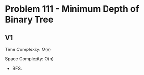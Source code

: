 # Problem 111 - Minimum Depth of Binary Tree

## V1

Time Complexity: O(n)

Space Complexity: O(n)

- BFS.
